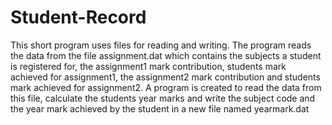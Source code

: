 # Student-Record
This short program uses files for reading and writing. The program reads the data from the file assignment.dat which contains the subjects a student is registered for, the assignment1 mark contribution, students mark achieved for assignment1, the assignment2 mark contribution and students mark achieved for assignment2. A program is created to read the data from this file, calculate the students year marks and write the subject code and the year mark achieved by the student in a new file named yearmark.dat
